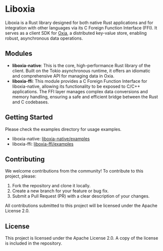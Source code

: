# Liboxia

Liboxia is a Rust library designed for both native Rust applications and for integration with other languages via its C
Foreign Function Interface (FFI).
It serves as a client SDK for [Oxia](https://github.com/oxia-db/oxia), a distributed key-value store, enabling robust,
asynchronous data operations.

## Modules

- **liboxia-native**: This is the core, high-performance Rust library of the client. Built on the Tokio asynchronous
  runtime, it offers an idiomatic and comprehensive API for managing data in Oxia.
- **liboxia-ffi**: This module provides a C Foreign Function Interface for liboxia-native, allowing its functionality to
  be exposed to C/C++ applications. The FFI layer manages complex data conversions and memory handling, ensuring a safe
  and efficient bridge between the Rust and C codebases.

## Getting Started

Please check the examples directory for usage examples.

- liboxia-native: [liboxia-native/examples](./liboxia-native/examples)
- liboxia-ffi: [liboxia-ffi/examples](./liboxia-ffi/examples)

## Contributing

We welcome contributions from the community! To contribute to this project, please:

1. Fork the repository and clone it locally.
2. Create a new branch for your feature or bug fix.
3. Submit a Pull Request (PR) with a clear description of your changes.

All contributions submitted to this project will be licensed under the Apache License 2.0.

## License

This project is licensed under the Apache License 2.0. A copy of the license is included in the repository.
